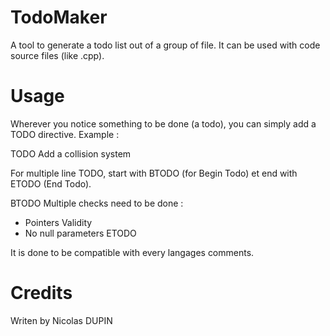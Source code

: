 # TodoMaker
A tool to generate a todo list out of a group of file. It can be used with code source files (like .cpp).

# Usage
Wherever you notice something to be done (a todo), you can simply add a TODO directive. Example :

TODO Add a collision system

For multiple line TODO, start with BTODO (for Begin Todo) et end with ETODO (End Todo).

BTODO 
Multiple checks need to be done :
- Pointers Validity
- No null parameters
ETODO

It is done to be compatible with every langages comments.

# Credits
Writen by Nicolas DUPIN
